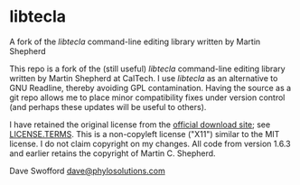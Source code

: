 # libtecla
A fork of the _libtecla_ command-line editing library written by Martin Shepherd

This repo is a fork of the (still useful) _libtecla_ command-line editing library written by Martin Shepherd at CalTech. I use _libtecla_ as an alternative to GNU Readline, thereby avoiding GPL contamination. Having the source as a git repo allows me to place minor compatibility fixes under version control (and perhaps these updates will be useful to others).

I have retained the original license from the [official download site](https://sites.astro.caltech.edu/~mcs/tecla/); see [LICENSE.TERMS](LICENSE.TERMS). This is a non-copyleft license ("X11") similar to the MIT license. I do not claim copyright on my changes. All code from version 1.6.3 and earlier retains the copyright of Martin C. Shepherd.

Dave Swofford
dave@phylosolutions.com
